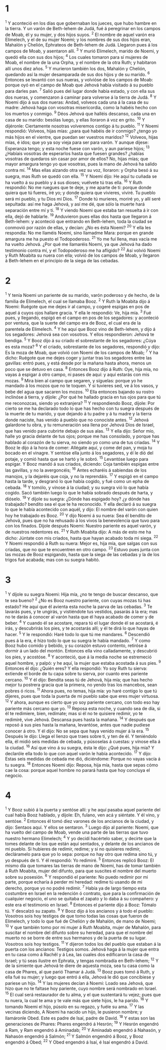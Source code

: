 # 1 
<sup class='bibleverse'>1</sup> Y aconteció en los días que gobernaban los jueces, que hubo hambre en la tierra. Y un varón de Beth-lehem de Judá, fué á peregrinar en los campos de Moab, él y su mujer, y dos hijos suyos. <sup class='bibleverse'>2</sup> El nombre de aquel varón era Elimelech, y el de su mujer Noemi; y los nombres de sus dos hijos eran, Mahalón y Chelión, Ephrateos de Beth-lehem de Judá. Llegaron pues á los campos de Moab, y asentaron allí. <sup class='bibleverse'>3</sup> Y murió Elimelech, marido de Noemi, y quedó ella con sus dos hijos; <sup class='bibleverse'>4</sup> Los cuales tomaron para sí mujeres de Moab, el nombre de la una Orpha, y el nombre de la otra Ruth; y habitaron allí unos diez años. <sup class='bibleverse'>5</sup> Y murieron también los dos, Mahalón y Chelión, quedando así la mujer desamparada de sus dos hijos y de su marido. <sup class='bibleverse'>6</sup> Entonces se levantó con sus nueras, y volvióse de los campos de Moab: porque oyó en el campo de Moab que Jehová había visitado á su pueblo para darles pan. <sup class='bibleverse'>7</sup> Salió pues del lugar donde había estado, y con ella sus dos nueras, y comenzaron á caminar para volverse á la tierra de Judá. <sup class='bibleverse'>8</sup> Y Noemi dijo á sus dos nueras: Andad, volveos cada una á la casa de su madre: Jehová haga con vosotras misericordia, como la habéis hecho con los muertos y conmigo. <sup class='bibleverse'>9</sup> Déos Jehová que halléis descanso, cada una en casa de su marido: besólas luego, y ellas lloraron á voz en grito. <sup class='bibleverse'>10</sup> Y dijéronle: Ciertamente nosotras volveremos contigo á tu pueblo. <sup class='bibleverse'>11</sup> Y Noemi respondió: Volveos, hijas mías: ¿para qué habéis de ir conmigo? ¿tengo yo más hijos en el vientre, que puedan ser vuestros maridos? <sup class='bibleverse'>12</sup> Volveos, hijas mías, é idos; que yo ya soy vieja para ser para varón. Y aunque dijese: Esperanza tengo; y esta noche fuese con varón, y aun pariese hijos; <sup class='bibleverse'>13</sup> ¿Habíais vosotras de esperarlos hasta que fuesen grandes? ¿habías vosotras de quedaros sin casar por amor de ellos? No, hijas mías; que mayor amargura tengo yo que vosotras, pues la mano de Jehová ha salido contra mí. <sup class='bibleverse'>14</sup> Mas ellas alzando otra vez su voz, lloraron: y Orpha besó á su suegra, mas Ruth se quedó con ella. <sup class='bibleverse'>15</sup> Y Noemi dijo: He aquí tu cuñada se ha vuelto á su pueblo y á sus dioses; vuélvete tú tras ella. <sup class='bibleverse'>16</sup> Y Ruth respondió: No me ruegues que te deje, y me aparte de ti: porque donde quiera que tú fueres, iré yo; y donde quiera que vivieres, viviré. Tu pueblo será mi pueblo, y tu Dios mi Dios. <sup class='bibleverse'>17</sup> Donde tú murieres, moriré yo, y allí seré sepultada: así me haga Jehová, y así me dé, que sólo la muerte hará separación entre mí y ti. <sup class='bibleverse'>18</sup> Y viendo Noemi que estaba tan resuelta á ir con ella, dejó de hablarle. <sup class='bibleverse'>19</sup> Anduvieron pues ellas dos hasta que llegaron á Beth-lehem: y aconteció que entrando en Beth-lehem, toda la ciudad se conmovió por razón de ellas, y decían: ¿No es ésta Noemi? <sup class='bibleverse'>20</sup> Y ella les respondía: No me llaméis Noemi, sino llamadme Mara: porque en grande amargura me ha puesto el Todopoderoso. <sup class='bibleverse'>21</sup> Yo me fuí llena, mas vacía me ha vuelto Jehová. ¿Por qué me llamaréis Noemi, ya que Jehová ha dado testimonio contra mí, y el Todopoderoso me ha afligido? <sup class='bibleverse'>22</sup> Así volvió Noemi y Ruth Moabita su nuera con ella; volvió de los campos de Moab, y llegaron á Beth-lehem en el principio de la siega de las cebadas. 

# 2 
<sup class='bibleverse'>1</sup> Y tenía Noemi un pariente de su marido, varón poderoso y de hecho, de la familia de Elimelech, el cual se llamaba Booz. <sup class='bibleverse'>2</sup> Y Ruth la Moabita dijo á Noemi: Ruégote que me dejes ir al campo, y cogeré espigas en pos de aquel á cuyos ojos hallare gracia. Y ella le respondió: Ve, hija mía. <sup class='bibleverse'>3</sup> Fué pues, y llegando, espigó en el campo en pos de los segadores: y aconteció por ventura, que la suerte del campo era de Booz, el cual era de la parentela de Elimelech. <sup class='bibleverse'>4</sup> Y he aquí que Booz vino de Beth-lehem, y dijo á los segadores: Jehová sea con vosotros. Y ellos respondieron: Jehová te bendiga. <sup class='bibleverse'>5</sup> Y Booz dijo á su criado el sobrestante de los segadores: ¿Cúya es esta moza? <sup class='bibleverse'>6</sup> Y el criado, sobrestante de los segadores, respondió y dijo: Es la moza de Moab, que volvió con Noemi de los campos de Moab; <sup class='bibleverse'>7</sup> Y ha dicho: Ruégote que me dejes coger y juntar tras los segadores entre las gavillas: entró pues, y está desde por la mañana hasta ahora, menos un poco que se detuvo en casa. <sup class='bibleverse'>8</sup> Entonces Booz dijo á Ruth: Oye, hija mía, no vayas á espigar á otro campo, ni pases de aquí: y aquí estarás con mis mozas. <sup class='bibleverse'>9</sup> Mira bien al campo que segaren, y síguelas: porque yo he mandado á los mozos que no te toquen. Y si tuvieres sed, ve á los vasos, y bebe del agua que sacaren los mozos. <sup class='bibleverse'>10</sup> Ella entonces bajando su rostro inclinóse á tierra, y díjole: ¿Por qué he hallado gracia en tus ojos para que tú me reconozcas, siendo yo extranjera? <sup class='bibleverse'>11</sup> Y respondiendo Booz, díjole: Por cierto se me ha declarado todo lo que has hecho con tu suegra después de la muerte de tu marido, y que dejando á tu padre y á tu madre y la tierra donde naciste, has venido á pueblo que no conociste antes. <sup class='bibleverse'>12</sup> Jehová galardone tu obra, y tu remuneración sea llena por Jehová Dios de Israel, que has venido para cubrirte debajo de sus alas. <sup class='bibleverse'>13</sup> Y ella dijo: Señor mío, halle yo gracia delante de tus ojos; porque me has consolado, y porque has hablado al corazón de tu sierva, no siendo yo como una de tus criadas. <sup class='bibleverse'>14</sup> Y Booz le dijo á la hora de comer: Allégate aquí, y come del pan, y moja tu bocado en el vinagre. Y sentóse ella junto á los segadores, y él le dió del potaje, y comió hasta que se hartó y le sobró. <sup class='bibleverse'>15</sup> Levantóse luego para espigar. Y Booz mandó á sus criados, diciendo: Coja también espigas entre las gavillas, y no la avergoncéis; <sup class='bibleverse'>16</sup> Antes echaréis á sabiendas de los manojos, y la dejaréis que coja, y no la reprendáis. <sup class='bibleverse'>17</sup> Y espigó en el campo hasta la tarde, y desgranó lo que había cogido, y fué como un epha de cebada. <sup class='bibleverse'>18</sup> Y tomólo, y vínose á la ciudad; y su suegra vió lo que había cogido. Sacó también luego lo que le había sobrado después de harta, y dióselo. <sup class='bibleverse'>19</sup> Y díjole su suegra: ¿Dónde has espigado hoy? ¿y dónde has trabajado? bendito sea el que te ha reconocido. Y ella declaró á su suegra lo que le había acontecido con aquél, y dijo: El nombre del varón con quien hoy he trabajado es Booz. <sup class='bibleverse'>20</sup> Y dijo Noemi á su nuera: Sea él bendito de Jehová, pues que no ha rehusado á los vivos la benevolencia que tuvo para con los finados. Díjole después Noemi: Nuestro pariente es aquel varón, y de nuestros redentores es. <sup class='bibleverse'>21</sup> Y Ruth Moabita dijo: A más de esto me ha dicho: Júntate con mis criados, hasta que hayan acabado toda mi siega. <sup class='bibleverse'>22</sup> Y Noemi respondió á Ruth su nuera: Mejor es, hija mía, que salgas con sus criadas, que no que te encuentren en otro campo. <sup class='bibleverse'>23</sup> Estuvo pues junta con las mozas de Booz espigando, hasta que la siega de las cebadas y la de los trigos fué acabada; mas con su suegra habitó. 

# 3 
<sup class='bibleverse'>1</sup> Y díjole su suegra Noemi: Hija mía, ¿no te tengo de buscar descanso, que te sea bueno? <sup class='bibleverse'>2</sup> ¿No es Booz nuestro pariente, con cuyas mozas tú has estado? He aquí que él avienta esta noche la parva de las cebadas. <sup class='bibleverse'>3</sup> Te lavarás pues, y te ungirás, y vistiéndote tus vestidos, pasarás á la era; mas no te darás á conocer al varón hasta que él haya acabado de comer y de beber. <sup class='bibleverse'>4</sup> Y cuando él se acostare, repara tú el lugar donde él se acostará, é irás, y descubrirás los pies, y te acostarás allí; y él te dirá lo que hayas de hacer. <sup class='bibleverse'>5</sup> Y le respondió: Haré todo lo que tú me mandares. <sup class='bibleverse'>6</sup> Descendió pues á la era, é hizo todo lo que su suegra le había mandado. <sup class='bibleverse'>7</sup> Y como Booz hubo comido y bebido, y su corazón estuvo contento, retiróse á dormir á un lado del montón. Entonces ella vino calladamente, y descubrió los pies, y acostóse. <sup class='bibleverse'>8</sup> Y aconteció, que á la media noche se estremeció aquel hombre, y palpó: y he aquí, la mujer que estaba acostada á sus pies. <sup class='bibleverse'>9</sup> Entonces él dijo: ¿Quién eres? Y ella respondió: Yo soy Ruth tu sierva: extiende el borde de tu capa sobre tu sierva, por cuanto eres pariente cercano. <sup class='bibleverse'>10</sup> Y él dijo: Bendita seas tú de Jehová, hija mía; que has hecho mejor tu postrera gracia que la primera, no yendo tras los mancebos, sean pobres ó ricos. <sup class='bibleverse'>11</sup> Ahora pues, no temas, hija mía: yo haré contigo lo que tú dijeres, pues que toda la puerta de mi pueblo sabe que eres mujer virtuosa. <sup class='bibleverse'>12</sup> Y ahora, aunque es cierto que yo soy pariente cercano, con todo eso hay pariente más cercano que yo. <sup class='bibleverse'>13</sup> Reposa esta noche, y cuando sea de día, si él te redimiere, bien, redímate; mas si él no te quisiere redimir, yo te redimiré, vive Jehová. Descansa pues hasta la mañana. <sup class='bibleverse'>14</sup> Y después que reposó á sus pies hasta la mañana, levantóse, antes que nadie pudiese conocer á otro. Y él dijo: No se sepa que haya venido mujer á la era. <sup class='bibleverse'>15</sup> Después le dijo: Llega el lienzo que traes sobre ti, y ten de él. Y teniéndolo ella, él midió seis medidas de cebada, y púsoselas á cuestas: y vínose ella á la ciudad. <sup class='bibleverse'>16</sup> Así que vino á su suegra, ésta le dijo: ¿Qué pues, hija mía? Y declaróle ella todo lo que con aquel varón le había acontecido. <sup class='bibleverse'>17</sup> Y dijo: Estas seis medidas de cebada me dió, diciéndome: Porque no vayas vacía á tu suegra. <sup class='bibleverse'>18</sup> Entonces Noemi dijo: Reposa, hija mía, hasta que sepas cómo cae la cosa: porque aquel hombre no parará hasta que hoy concluya el negocio. 

# 4 
<sup class='bibleverse'>1</sup> Y Booz subió á la puerta y sentóse allí: y he aquí pasaba aquel pariente del cual había Booz hablado, y díjole: Eh, fulano, ven acá y siéntate. Y él vino, y sentóse. <sup class='bibleverse'>2</sup> Entonces él tomó diez varones de los ancianos de la ciudad, y dijo: Sentaos aquí. Y ellos se sentaron. <sup class='bibleverse'>3</sup> Luego dijo al pariente: Noemi, que ha vuelto del campo de Moab, vende una parte de las tierras que tuvo nuestro hermano Elimelech; <sup class='bibleverse'>4</sup> Y yo decidí hacértelo saber, y decirte que la tomes delante de los que están aquí sentados, y delante de los ancianos de mi pueblo. Si hubieres de redimir, redime; y si no quisieres redimir, decláramelo para que yo lo sepa: porque no hay otro que redima sino tú, y yo después de ti. Y él respondió: Yo redimiré. <sup class='bibleverse'>5</sup> Entonces replicó Booz: El mismo día que tomares las tierras de mano de Noemi, has de tomar también á Ruth Moabita, mujer del difunto, para que suscites el nombre del muerto sobre su posesión. <sup class='bibleverse'>6</sup> Y respondió el pariente: No puedo redimir por mi parte, porque echaría á perder mi heredad: redime tú usando de mi derecho, porque yo no podré redimir. <sup class='bibleverse'>7</sup> Había ya de largo tiempo esta costumbre en Israel en la redención ó contrato, que para la confirmación de cualquier negocio, el uno se quitaba el zapato y lo daba á su compañero: y este era el testimonio en Israel. <sup class='bibleverse'>8</sup> Entonces el pariente dijo á Booz: Tómalo tú. Y descalzó su zapato. <sup class='bibleverse'>9</sup> Y Booz dijo á los ancianos y á todo el pueblo: Vosotros sois hoy testigos de que tomo todas las cosas que fueron de Elimelech, y todo lo que fué de Chelión y de Mahalón, de mano de Noemi; <sup class='bibleverse'>10</sup> Y que también tomo por mi mujer á Ruth Moabita, mujer de Mahalón, para suscitar el nombre del difunto sobre su heredad, para que el nombre del muerto no se borre de entre sus hermanos y de la puerta de su lugar. Vosotros sois hoy testigos. <sup class='bibleverse'>11</sup> Y dijeron todos los del pueblo que estaban á la puerta con los ancianos: Testigos somos. Jehová haga á la mujer que entra en tu casa como á Rachêl y á Lea, las cuales dos edificaron la casa de Israel; y tú seas ilustre en Ephrata, y tengas nombradía en Beth-lehem; <sup class='bibleverse'>12</sup> Y de la simiente que Jehová te diere de aquesta moza, sea tu casa como la casa de Phares, al que parió Thamar á Judá. <sup class='bibleverse'>13</sup> Booz pues tomó á Ruth, y ella fué su mujer; y luego que entró á ella, Jehová le dió que concibiese y pariese un hijo. <sup class='bibleverse'>14</sup> Y las mujeres decían á Noemi: Loado sea Jehová, que hizo que no te faltase hoy pariente, cuyo nombre será nombrado en Israel. <sup class='bibleverse'>15</sup> El cual será restaurador de tu alma, y el que sustentará tu vejez; pues que tu nuera, la cual te ama y te vale más que siete hijos, le ha parido. <sup class='bibleverse'>16</sup> Y tomando Noemi el hijo, púsolo en su regazo, y fuéle su ama. <sup class='bibleverse'>17</sup> Y las vecinas diciendo, A Noemi ha nacido un hijo, le pusieron nombre; y llamáronle Obed. Este es padre de Isaí, padre de David. <sup class='bibleverse'>18</sup> Y estas son las generaciones de Phares: Phares engendró á Hesrón; <sup class='bibleverse'>19</sup> Y Hesrón engendró á Ram, y Ram engendró á Aminadab; <sup class='bibleverse'>20</sup> Y Aminadab engendró á Nahasón, y Nahasón engendró á Salmón; <sup class='bibleverse'>21</sup> Y Salmón engendró á Booz, y Booz engendró á Obed; <sup class='bibleverse'>22</sup> Y Obed engendró á Isaí, é Isaí engendró á David. 